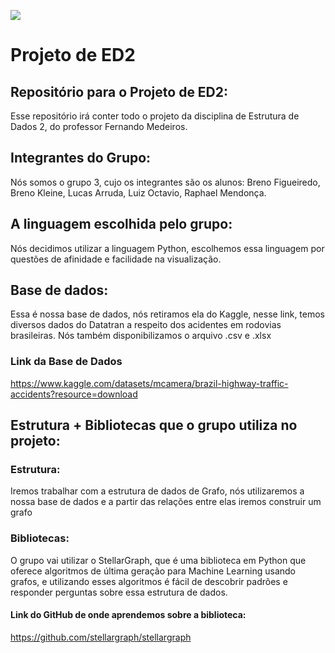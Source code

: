 ![](https://www.grapheverywhere.com/wp-content/uploads/2019/07/pic004.jpg)
# Projeto de ED2
## Repositório para o Projeto de ED2:
Esse repositório irá conter todo o projeto da disciplina de Estrutura de Dados 2, do professor Fernando Medeiros.
## Integrantes do Grupo:
Nós somos o grupo 3, cujo os integrantes são os alunos: Breno Figueiredo, Breno Kleine, Lucas Arruda, Luiz Octavio, Raphael Mendonça.
## A linguagem escolhida pelo grupo:
Nós decidimos utilizar a linguagem Python, escolhemos essa linguagem por questões de afinidade e facilidade na visualização.
## Base de dados:
Essa é nossa base de dados, nós retiramos ela do Kaggle, nesse link, temos diversos dados do Datatran a respeito dos acidentes em rodovias brasileiras. Nós também disponibilizamos o arquivo .csv e .xlsx
### Link da Base de Dados
https://www.kaggle.com/datasets/mcamera/brazil-highway-traffic-accidents?resource=download
## Estrutura + Bibliotecas que o grupo utiliza no projeto:
### Estrutura:
Iremos trabalhar com a estrutura de dados de Grafo, nós utilizaremos a nossa base de dados e a partir das relações entre elas iremos construir um grafo
### Bibliotecas:
O grupo vai utilizar o StellarGraph, que é uma biblioteca em Python que oferece algoritmos de última geração para Machine Learning usando grafos, e utilizando esses algoritmos é fácil de descobrir padrões e responder perguntas sobre essa estrutura de dados.
#### Link do GitHub de onde aprendemos sobre a biblioteca:
https://github.com/stellargraph/stellargraph
